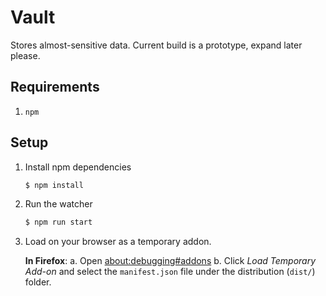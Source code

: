 # Vault

Stores almost-sensitive data. Current build is a prototype, expand later please.

## Requirements

1. `npm`

## Setup

1. Install npm dependencies

    ```sh
    $ npm install
    ```

2. Run the watcher

    ```sh
    $ npm run start
    ```

3. Load on your browser as a temporary addon.

    **In Firefox**: 
        a. Open [about:debugging#addons](about:debugging#addons)
        b. Click *Load Temporary Add-on* and select the `manifest.json` file under the distribution (`dist/`) folder.
